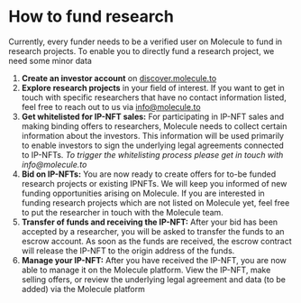 # How to fund research

Currently, every funder needs to be a verified user on Molecule to fund in research projects. To enable you to directly fund a research project, we need some minor data

1. **Create an investor account** on [discover.molecule.to](https://discover.molecule.to)
2. **Explore research projects** in your field of interest. If you want to get in touch with specific researchers that have no contact information listed, feel free to reach out to us via info@molecule.to&#x20;
3. **Get whitelisted for IP-NFT sales:** For participating in IP-NFT sales and making binding offers to researchers, Molecule needs to collect certain information about the investors. This information will be used primarily to enable investors to sign the underlying legal agreements connected to IP-NFTs. _To trigger the whitelisting process please get in touch with info@molecule.to_
4. **Bid on IP-NFTs:** You are now ready to create offers for to-be funded research projects or existing IPNFTs. We will keep you informed of new funding opportunities arising on Molecule. If you are interested in funding research projects which are not listed on Molecule yet, feel free to put the researcher in touch with the Molecule team.
5. **Transfer of funds and receiving the IP-NFT:** After your bid has been accepted by a researcher, you will be asked to transfer the funds to an escrow account. As soon as the funds are received, the escrow contract will release the IP-NFT to the origin address of the funds.
6. **Manage your IP-NFT:** After you have received the IP-NFT, you are now able to manage it on the Molecule platform. View the IP-NFT, make selling offers, or review the underlying legal agreement and data (to be added) via the Molecule platform  &#x20;
